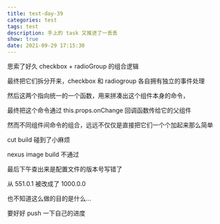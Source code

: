 ```yaml
---
title: test-day-39
categories: test
tags: test
description: 手上的 task 又推进了一丢丢
show: true
date: 2021-09-29 17:15:30
---
```

思索了好久 checkbox + radioGroup 的组合逻辑

最终把它们拆分开来，checkbox 和 radiogroup 各自拥有独立的事件处理

然后这两个指向统一的一个函数，用来拼凑出这个组件本身的命令，

最终把这个命令通过 this.props.onChange 回调函数传给它的父组件

然而不同组件间命令的组合，远远不仅仅是直接把它们一个个加起来那么简单

cut build 碰到了小麻烦

nexus image build 不通过

最后下午查出来是配置文件的版本号写错了

从 551.0.1 被改成了 1000.0.0

也不知道这么做的目的是什么…

要好好 push 一下自己的进度